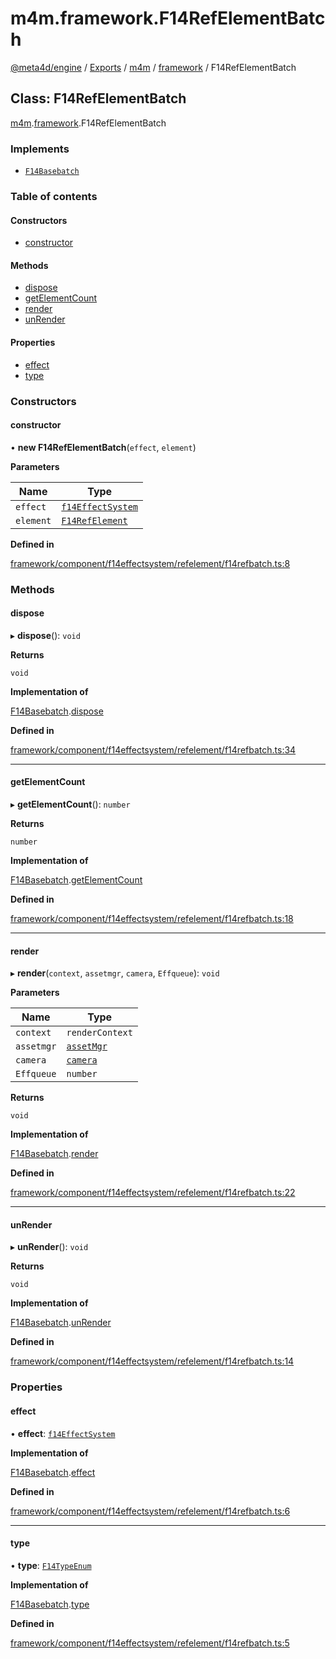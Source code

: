 # m4m.framework.F14RefElementBatch

[@meta4d/engine](../) / [Exports](../modules/) / [m4m](../modules/m4m.md) / [framework](../modules/m4m.framework.md) / F14RefElementBatch

## Class: F14RefElementBatch

[m4m](../modules/m4m.md).[framework](../modules/m4m.framework.md).F14RefElementBatch

### Implements

* [`F14Basebatch`](../interfaces/m4m.framework.F14Basebatch.md)

### Table of contents

#### Constructors

* [constructor](m4m.framework.F14RefElementBatch.md#constructor)

#### Methods

* [dispose](m4m.framework.F14RefElementBatch.md#dispose)
* [getElementCount](m4m.framework.F14RefElementBatch.md#getelementcount)
* [render](m4m.framework.F14RefElementBatch.md#render)
* [unRender](m4m.framework.F14RefElementBatch.md#unrender)

#### Properties

* [effect](m4m.framework.F14RefElementBatch.md#effect)
* [type](m4m.framework.F14RefElementBatch.md#type)

### Constructors

#### constructor

• **new F14RefElementBatch**(`effect`, `element`)

**Parameters**

| Name      | Type                                                  |
| --------- | ----------------------------------------------------- |
| `effect`  | [`f14EffectSystem`](m4m.framework.f14EffectSystem.md) |
| `element` | [`F14RefElement`](m4m.framework.F14RefElement.md)     |

**Defined in**

[framework/component/f14effectsystem/refelement/f14refbatch.ts:8](https://github.com/meta4d-me/meta4d-engine/blob/cf6bfe6/src/framework/component/f14effectsystem/refelement/f14refbatch.ts#L8)

### Methods

#### dispose

▸ **dispose**(): `void`

**Returns**

`void`

**Implementation of**

[F14Basebatch](../interfaces/m4m.framework.F14Basebatch.md).[dispose](../interfaces/m4m.framework.F14Basebatch.md#dispose)

**Defined in**

[framework/component/f14effectsystem/refelement/f14refbatch.ts:34](https://github.com/meta4d-me/meta4d-engine/blob/cf6bfe6/src/framework/component/f14effectsystem/refelement/f14refbatch.ts#L34)

***

#### getElementCount

▸ **getElementCount**(): `number`

**Returns**

`number`

**Implementation of**

[F14Basebatch](../interfaces/m4m.framework.F14Basebatch.md).[getElementCount](../interfaces/m4m.framework.F14Basebatch.md#getelementcount)

**Defined in**

[framework/component/f14effectsystem/refelement/f14refbatch.ts:18](https://github.com/meta4d-me/meta4d-engine/blob/cf6bfe6/src/framework/component/f14effectsystem/refelement/f14refbatch.ts#L18)

***

#### render

▸ **render**(`context`, `assetmgr`, `camera`, `Effqueue`): `void`

**Parameters**

| Name       | Type                                    |
| ---------- | --------------------------------------- |
| `context`  | `renderContext`                         |
| `assetmgr` | [`assetMgr`](m4m.framework.assetMgr.md) |
| `camera`   | [`camera`](m4m.framework.camera.md)     |
| `Effqueue` | `number`                                |

**Returns**

`void`

**Implementation of**

[F14Basebatch](../interfaces/m4m.framework.F14Basebatch.md).[render](../interfaces/m4m.framework.F14Basebatch.md#render)

**Defined in**

[framework/component/f14effectsystem/refelement/f14refbatch.ts:22](https://github.com/meta4d-me/meta4d-engine/blob/cf6bfe6/src/framework/component/f14effectsystem/refelement/f14refbatch.ts#L22)

***

#### unRender

▸ **unRender**(): `void`

**Returns**

`void`

**Implementation of**

[F14Basebatch](../interfaces/m4m.framework.F14Basebatch.md).[unRender](../interfaces/m4m.framework.F14Basebatch.md#unrender)

**Defined in**

[framework/component/f14effectsystem/refelement/f14refbatch.ts:14](https://github.com/meta4d-me/meta4d-engine/blob/cf6bfe6/src/framework/component/f14effectsystem/refelement/f14refbatch.ts#L14)

### Properties

#### effect

• **effect**: [`f14EffectSystem`](m4m.framework.f14EffectSystem.md)

**Implementation of**

[F14Basebatch](../interfaces/m4m.framework.F14Basebatch.md).[effect](../interfaces/m4m.framework.F14Basebatch.md#effect)

**Defined in**

[framework/component/f14effectsystem/refelement/f14refbatch.ts:6](https://github.com/meta4d-me/meta4d-engine/blob/cf6bfe6/src/framework/component/f14effectsystem/refelement/f14refbatch.ts#L6)

***

#### type

• **type**: [`F14TypeEnum`](../enums/m4m.framework.F14TypeEnum.md)

**Implementation of**

[F14Basebatch](../interfaces/m4m.framework.F14Basebatch.md).[type](../interfaces/m4m.framework.F14Basebatch.md#type)

**Defined in**

[framework/component/f14effectsystem/refelement/f14refbatch.ts:5](https://github.com/meta4d-me/meta4d-engine/blob/cf6bfe6/src/framework/component/f14effectsystem/refelement/f14refbatch.ts#L5)
